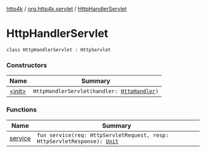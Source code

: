 [http4k](../../index.md) / [org.http4k.servlet](../index.md) / [HttpHandlerServlet](./index.md)

# HttpHandlerServlet

`class HttpHandlerServlet : HttpServlet`

### Constructors

| Name | Summary |
|---|---|
| [&lt;init&gt;](-init-.md) | `HttpHandlerServlet(handler: `[`HttpHandler`](../../org.http4k.core/-http-handler.md)`)` |

### Functions

| Name | Summary |
|---|---|
| [service](service.md) | `fun service(req: HttpServletRequest, resp: HttpServletResponse): `[`Unit`](https://kotlinlang.org/api/latest/jvm/stdlib/kotlin/-unit/index.html) |
